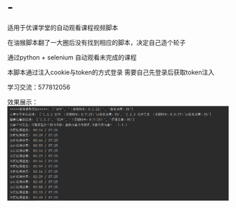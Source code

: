 # -
适用于优课学堂的自动观看课程视频脚本

在油猴脚本翻了一大圈后没有找到相应的脚本，决定自己造个轮子

通过python + selenium 自动观看未完成的课程

本脚本通过注入cookie与token的方式登录 需要自己先登录后获取token注入

学习交流：577812056

效果展示：![Image text](https://github.com/577812056/image/blob/39a62d16f71fe7b475b15d0c222901fe2bc0a938/%E5%BE%AE%E4%BF%A1%E5%9B%BE%E7%89%87_20230607183447.png)


